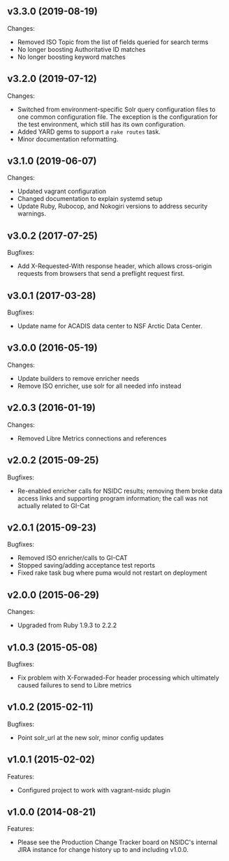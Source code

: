 ## v3.3.0 (2019-08-19)

Changes:

  - Removed ISO Topic from the list of fields queried for search terms
  - No longer boosting Authoritative ID matches
  - No longer boosting keyword matches

## v3.2.0 (2019-07-12)

Changes:

  - Switched from environment-specific Solr query configuration files to one
    common configuration file. The exception is the configuration for the test
    environment, which still has its own configuration.
  - Added YARD gems to support a `rake routes` task.
  - Minor documentation reformatting.

## v3.1.0 (2019-06-07)

Changes:

  - Updated vagrant configuration
  - Changed documentation to explain systemd setup
  - Update Ruby, Rubocop, and Nokogiri versions to address security warnings.

## v3.0.2 (2017-07-25)

Bugfixes:

  - Add X-Requested-With response header, which allows cross-origin requests
    from browsers that send a preflight request first.

## v3.0.1 (2017-03-28)

Bugfixes:

  - Update name for ACADIS data center to NSF Arctic Data Center.

## v3.0.0 (2016-05-19)

Changes:

  - Update builders to remove enricher needs
  - Remove ISO enricher, use solr for all needed info instead

## v2.0.3 (2016-01-19)

Changes:

  - Removed Libre Metrics connections and references

## v2.0.2 (2015-09-25)

Bugfixes:

  - Re-enabled enricher calls for NSIDC results; removing them broke data access
    links and supporting program information; the call was not actually related
    to GI-Cat

## v2.0.1 (2015-09-23)

Bugfixes:

  - Removed ISO enricher/calls to GI-CAT
  - Stopped saving/adding acceptance test reports
  - Fixed rake task bug where puma would not restart on deployment

## v2.0.0 (2015-06-29)

Changes:

  - Upgraded from Ruby 1.9.3 to 2.2.2

## v1.0.3 (2015-05-08)

Bugfixes:

  - Fix problem with X-Forwaded-For header processing
    which ultimately caused failures to send to Libre
    metrics

## v1.0.2 (2015-02-11)

Bugfixes:

  - Point solr_url at the new solr, minor config updates

## v1.0.1 (2015-02-02)

Features:

  - Configured project to work with vagrant-nsidc plugin

## v1.0.0 (2014-08-21)

Features:

  - Please see the Production Change Tracker board on NSIDC's internal JIRA
    instance for change history up to and including v1.0.0.

